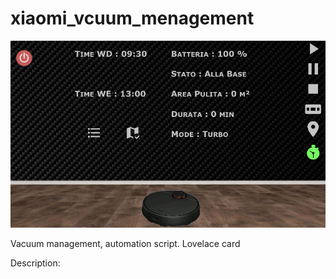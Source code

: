 # xiaomi_vcuum_menagement
![alt text](https://github.com/alesoft73/xiaomi_vacuum_menagement/blob/main/image_1.png)

Vacuum management, automation script. Lovelace card

Description:


